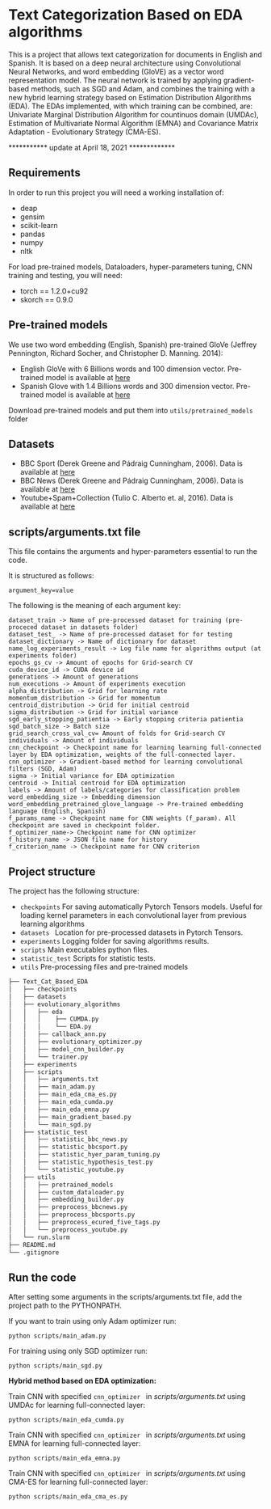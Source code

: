 # Text Categorization Based on EDA algorithms

This is a project that allows text categorization for documents in English and Spanish. It is based on a deep neural architecture using Convolutional Neural Networks, and word embedding (GloVE) as a vector word representation model. The neural network is trained by applying gradient-based methods, such as SGD and Adam, and combines the training with a new hybrid learning strategy based on Estimation Distribution Algorithms (EDA). The EDAs implemented, with which training can be combined, are: Univariate Marginal Distribution Algorithm for countinuos domain (UMDAc), Estimation of Multivariate Normal Algorithm (EMNA) and Covariance Matrix Adaptation - Evolutionary Strategy (CMA-ES).

*********** update at April 18, 2021 *************

## Requirements

In order to run this project you will need a working installation of:

+ deap
+ gensim
+ scikit-learn
+ pandas
+ numpy
+ nltk

For load pre-trained models, Dataloaders, hyper-parameters tuning, CNN training and testing, you will need:
+ torch == 1.2.0+cu92
+ skorch == 0.9.0

## Pre-trained models

We use two word embedding (English, Spanish) pre-trained GloVe (Jeffrey Pennington, Richard Socher, and Christopher D. Manning. 2014):

+ English GloVe with 6 Billions words and 100 dimension vector. Pre-trained model is available at [here](http://nlp.stanford.edu/data/glove.6B.zip)
+ Spanish Glove with 1.4 Billions words and 300 dimension vector. Pre-trained model is available at [here](http://dcc.uchile.cl/~jperez/word-embeddings/glove-sbwc.i25.vec.gz)

Download pre-trained models and put them into `utils/pretrained_models` folder 

## Datasets

+ BBC Sport (Derek Greene and Pádraig Cunningham, 2006). Data is available at [here](http://mlg.ucd.ie/files/datasets/bbc-fulltext.zip)
+ BBC News (Derek Greene and Pádraig Cunningham, 2006). Data is available at [here](http://mlg.ucd.ie/files/datasets/bbcsport-fulltext.zip)
+ Youtube+Spam+Collection (Tulio C. Alberto et. al, 2016). Data is available at [here](https://archive.ics.uci.edu/ml/datasets/YouTube+Spam+Collection)

## scripts/arguments.txt file

This file contains the arguments and hyper-parameters essential to run the code. 

It is structured as follows:

```shell
argument_key=value
```
The following is the meaning of each argument key:
```shell
dataset_train -> Name of pre-processed dataset for training (pre-proceced dataset in datasets folder)
dataset_test_ -> Name of pre-processed dataset for for testing 
dataset_dictionary -> Name of dictionary for dataset
name_log_experiments_result -> Log file name for algorithms output (at experiments folder)
epochs_gs_cv -> Amount of epochs for Grid-search CV
cuda_device_id -> CUDA device id
generations -> Amount of generations
num_executions -> Amount of experiments execution
alpha_distribution -> Grid for learning rate 
momentum_distribution -> Grid for momentum
centroid_distribution -> Grid for initial centroid
sigma_distribution -> Grid for initial variance
sgd_early_stopping_patientia -> Early stopping criteria patientia
sgd_batch_size -> Batch size
grid_search_cross_val_cv= Amount of folds for Grid-search CV
individuals -> Amount of individuals
cnn_checkpoint -> Checkpoint name for learning learning full-connected layer by EDA optimization, weights of the full-connected layer. 
cnn_optimizer -> Gradient-based method for learning convolutional filters (SGD, Adam) 
sigma -> Initial variance for EDA optimization
centroid -> Initial centroid for EDA optimization
labels -> Amount of labels/categories for classification problem
word_embedding_size -> Embedding dimension
word_embedding_pretrained_glove_language -> Pre-trained embedding language (English, Spanish)
f_params_name -> Checkpoint name for CNN weights (f_param). All checkpoint are saved in checkpoint folder.
f_optimizer_name-> Checkpoint name for CNN optimizer
f_history_name -> JSON file name for history
f_criterion_name -> Checkpoint name for CNN criterion
```
## Project structure
The project has the following structure:
+ `checkpoints` For saving automatically Pytorch Tensors models. Useful for loading kernel parameters in each convolutional layer from previous learning algorithms
+ `datasets ` Location for pre-processed datasets in Pytorch Tensors.
+ `experiments` Logging folder for saving algorithms results.
+ `scripts` Main executables python files.
+ `statistic_test` Scripts for statistic tests.
+ `utils` Pre-processing files and pre-trained models
```bash
├── Text_Cat_Based_EDA
│   ├── checkpoints
│   ├── datasets
│   ├── evolutionary_algorithms
│   │   ├── eda
│   │   │    ├── CUMDA.py
│   │   │    └── EDA.py
│   │   ├── callback_ann.py
│   │   ├── evolutionary_optimizer.py
│   │   ├── model_cnn_builder.py
│   │   └── trainer.py
│   ├── experiments
│   ├── scripts
│   │   ├── arguments.txt
│   │   ├── main_adam.py
│   │   ├── main_eda_cma_es.py
│   │   ├── main_eda_cumda.py
│   │   ├── main_eda_emna.py
│   │   ├── main_gradient_based.py
│   │   └── main_sgd.py
│   ├── statistic_test
│   │   ├── statistic_bbc_news.py
│   │   ├── statistic_bbcsport.py
│   │   ├── statistic_hyer_param_tuning.py
│   │   ├── statistic_hypothesis_test.py
│   │   └── statistic_youtube.py
│   ├── utils
│   │   ├── pretrained_models
│   │   ├── custom_dataloader.py
│   │   ├── embedding_builder.py
│   │   ├── preprocess_bbcnews.py
│   │   ├── preprocess_bbcsports.py
│   │   ├── preprocess_ecured_five_tags.py
│   │   └── preprocess_youtube.py
│   └── run.slurm
├── README.md
└── .gitignore
```

## Run the code

After setting some arguments in the scripts/arguments.txt file, add the project path to the PYTHONPATH.

If you want to train using only Adam optimizer run: 
```shell
python scripts/main_adam.py
```

For training using only SGD optimizer run: 
```shell
python scripts/main_sgd.py
```

**Hybrid method based on EDA optimization:**

Train CNN with specified `cnn_optimizer ` in _scripts/arguments.txt_ using UMDAc for learning full-connected layer:
```shell
python scripts/main_eda_cumda.py
```

Train CNN with specified `cnn_optimizer ` in _scripts/arguments.txt_ using EMNA for learning full-connected layer:
```shell
python scripts/main_eda_emna.py
```

Train CNN with specified `cnn_optimizer ` in _scripts/arguments.txt_ using CMA-ES for learning full-connected layer:
```shell
python scripts/main_eda_cma_es.py
```

